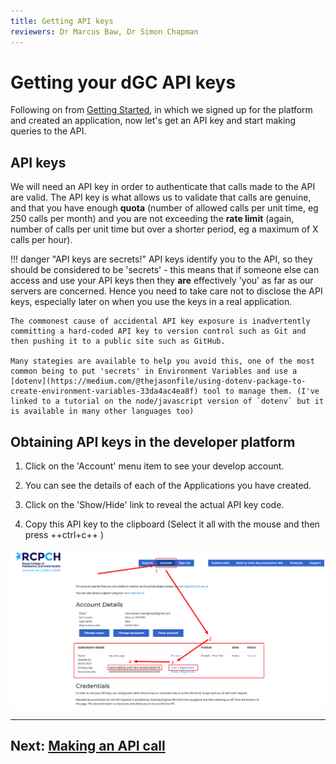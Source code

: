 ```yaml
---
title: Getting API keys
reviewers: Dr Marcus Baw, Dr Simon Chapman
---
```


# Getting your dGC API keys

Following on from [Getting Started](../integrator/getting-started.md), in which we signed up for the platform and created an application, now let's get an API key and start making queries to the API.

## API keys

We will need an API key in order to authenticate that calls made to the API are valid. The API key is what allows us to validate that calls are genuine, and that you have enough **quota** (number of allowed calls per unit time, eg 250 calls per month) and you are not exceeding the **rate limit** (again, number of calls per unit time but over a shorter period, eg a maximum of X calls per hour).

!!! danger "API keys are secrets!"
    API keys identify you to the API, so they should be considered to be 'secrets' - this means that if someone else can access and use your API keys then they **are** effectively 'you' as far as our servers are concerned. Hence you need to take care not to disclose the API keys, especially later on when you use the keys in a real application.

    The commonest cause of accidental API key exposure is inadvertently committing a hard-coded API key to version control such as Git and then pushing it to a public site such as GitHub.
    
    Many stategies are available to help you avoid this, one of the most common being to put 'secrets' in Environment Variables and use a [dotenv](https://medium.com/@thejasonfile/using-dotenv-package-to-create-environment-variables-33da4ac4ea8f) tool to manage them. (I've linked to a tutorial on the node/javascript version of `dotenv` but it is available in many other languages too)

## Obtaining API keys in the developer platform

1. Click on the 'Account' menu item to see your develop account.

1. You can see the details of each of the Applications you have created.

1. Click on the 'Show/Hide' link to reveal the actual API key code.

1. Copy this API key to the clipboard (Select it all with the mouse and then press ++ctrl+c++ )

![getting-api-keys](../_assets/_images/getting-api-keys.png)

-----

## Next: [Making an API call](../integrator/making-api-calls.md)